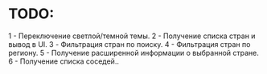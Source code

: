 # TODO:

1 - Переключение светлой/темной темы.
2 - Получение списка стран и вывод в UI.
3 - Фильтрация стран по поиску.
4 - Фильтрация стран по региону.
5 - Получение расширенной информации о выбранной стране.
6 - Получение списка соседей..
